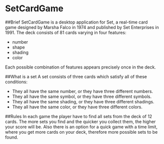 # SetCardGame
##Brief
SetCardGame is a desktop application for Set, a real-time card game designed by Marsha Falco in 1974 and published by Set Enterprises in 1991. The deck consists of 81 cards varying in four features:
* number
* shape
* shading
* color

Each possible combination of features appears precisely once in the deck.

##What is a set
A set consists of three cards which satisfy all of these conditions:
* They all have the same number, or they have three different numbers.
* They all have the same symbol, or they have three different symbols.
* They all have the same shading, or they have three different shadings.
* They all have the same color, or they have three different colors.

##Rules
In each game the player have to find all sets from the deck of 12 cards.
The more sets you find and the quicker you collect them, the higher your score will be.
Also there is an option for a quick game with a time limit, where you get more cards on your deck, therefore more
possible sets to be found.